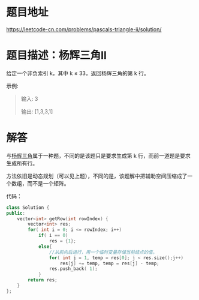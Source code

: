 # 题目地址

https://leetcode-cn.com/problems/pascals-triangle-ii/solution/

# 题目描述：杨辉三角II
给定一个非负索引 k，其中 k ≤ 33，返回杨辉三角的第 k 行。

示例:
>输入: 3
>
>输出: [1,3,3,1]

# 解答
与[杨辉三角](/leetcode_src/0118:杨辉三角.md)属于一种题，不同的是该题只是要求生成第 k 行，而前一道题是要求生成所有行。

方法依旧是动态规划（可以见上题），不同的是，该题解中把辅助空间压缩成了一个数组，而不是一个矩阵。

代码：
```cpp
class Solution {
public:
    vector<int> getRow(int rowIndex) {
        vector<int> res;
        for( int i = 0; i <= rowIndex; i++)
            if( i == 0)   
                res = {1};
            else{
                //从前向后进行，用一个临时变量存储当前结点的值。
                for( int j = 1, temp = res[0]; j < res.size();j++)
                    res[j] += temp, temp = res[j] - temp;
                res.push_back( 1);    
            }
        return res;
    }
};
```

